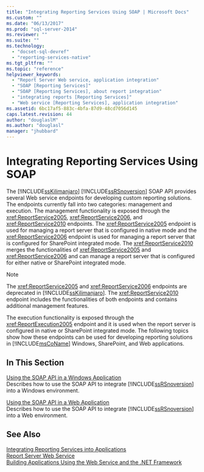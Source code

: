 ```yaml
---
title: "Integrating Reporting Services Using SOAP | Microsoft Docs"
ms.custom: ""
ms.date: "06/13/2017"
ms.prod: "sql-server-2014"
ms.reviewer: ""
ms.suite: ""
ms.technology: 
  - "docset-sql-devref"
  - "reporting-services-native"
ms.tgt_pltfrm: ""
ms.topic: "reference"
helpviewer_keywords: 
  - "Report Server Web service, application integration"
  - "SOAP [Reporting Services]"
  - "SOAP [Reporting Services], about report integration"
  - "integrating reports [Reporting Services]"
  - "Web service [Reporting Services], application integration"
ms.assetid: 6bc17af5-883c-4bfa-87d9-48cd7056d145
caps.latest.revision: 44
author: "douglaslM"
ms.author: "douglasl"
manager: "jhubbard"
---
```

# Integrating Reporting Services Using SOAP
  The [!INCLUDE[ssKilimanjaro](../../includes/sskilimanjaro-md.md)] [!INCLUDE[ssRSnoversion](../../includes/ssrsnoversion-md.md)] SOAP API provides several Web service endpoints for developing custom reporting solutions. The endpoints currently fall into two categories: management and execution. The management functionality is exposed through the <xref:ReportService2005>, <xref:ReportService2006>, and <xref:ReportService2010> endpoints. The <xref:ReportService2005> endpoint is used for managing a report server that is configured in native mode and the <xref:ReportService2006> endpoint is used for managing a report server that is configured for SharePoint integrated mode. The <xref:ReportService2010> merges the functionalities of <xref:ReportService2005> and <xref:ReportService2006> and can manage a report server that is configured for either native or SharePoint integrated mode.  
  
> [!NOTE]  
>  The <xref:ReportService2005> and <xref:ReportService2006> endpoints are deprecated in [!INCLUDE[ssKilimanjaro](../../includes/sskilimanjaro-md.md)]. The <xref:ReportService2010> endpoint includes the functionalities of both endpoints and contains additional management features.  
  
 The execution functionality is exposed through the <xref:ReportExecution2005> endpoint and it is used when the report server is configured in native or SharePoint integrated mode. The following topics show how these endpoints can be used for developing reporting solutions in [!INCLUDE[msCoName](../../includes/msconame-md.md)] Windows, SharePoint, and Web applications.  
  
## In This Section  
 [Using the SOAP API in a Windows Application](integrating-reporting-services-using-soap-windows-application.md)  
 Describes how to use the SOAP API to integrate [!INCLUDE[ssRSnoversion](../../includes/ssrsnoversion-md.md)] into a Windows environment.  
  
 [Using the SOAP API in a Web Application](integrating-reporting-services-using-soap-web-application.md)  
 Describes how to use the SOAP API to integrate [!INCLUDE[ssRSnoversion](../../includes/ssrsnoversion-md.md)] into a Web environment.  
  
## See Also  
 [Integrating Reporting Services into Applications](../dev-guide/integrating-reporting-services-into-applications.md)   
 [Report Server Web Service](../report-server-web-service/report-server-web-service.md)   
 [Building Applications Using the Web Service and the .NET Framework](../report-server-web-service/net-framework/building-applications-using-the-web-service-and-the-net-framework.md)  
  
  